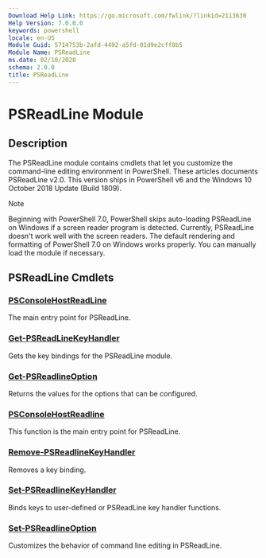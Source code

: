 ```yaml
---
Download Help Link: https://go.microsoft.com/fwlink/?linkid=2113630
Help Version: 7.0.0.0
keywords: powershell
locale: en-US
Module Guid: 5714753b-2afd-4492-a5fd-01d9e2cff8b5
Module Name: PSReadLine
ms.date: 02/10/2020
schema: 2.0.0
title: PSReadLine
---
```


# PSReadLine Module

## Description

The PSReadLine module contains cmdlets that let you customize the command-line editing environment
in PowerShell. These articles documents PSReadLine v2.0. This version ships in PowerShell v6 and
the Windows 10 October 2018 Update (Build 1809).

> [!NOTE]
> Beginning with PowerShell 7.0, PowerShell skips auto-loading PSReadLine on
> Windows if a screen reader program is detected. Currently, PSReadLine doesn't
> work well with the screen readers. The default rendering and formatting of
> PowerShell 7.0 on Windows works properly. You can manually load the module if
> necessary.

## PSReadLine Cmdlets

### [PSConsoleHostReadLine](PSConsoleHostReadLine.md)

The main entry point for PSReadLine.

### [Get-PSReadLineKeyHandler](Get-PSReadLineKeyHandler.md)

Gets the key bindings for the PSReadLine module.

### [Get-PSReadlineOption](Get-PSReadlineOption.md)

Returns the values for the options that can be configured.

### [PSConsoleHostReadline](PSConsoleHostReadline.md)

This function is the main entry point for PSReadLine.

### [Remove-PSReadlineKeyHandler](Remove-PSReadlineKeyHandler.md)

Removes a key binding.

### [Set-PSReadlineKeyHandler](Set-PSReadlineKeyHandler.md)

Binds keys to user-defined or PSReadLine key handler functions.

### [Set-PSReadlineOption](Set-PSReadlineOption.md)

Customizes the behavior of command line editing in PSReadLine.
